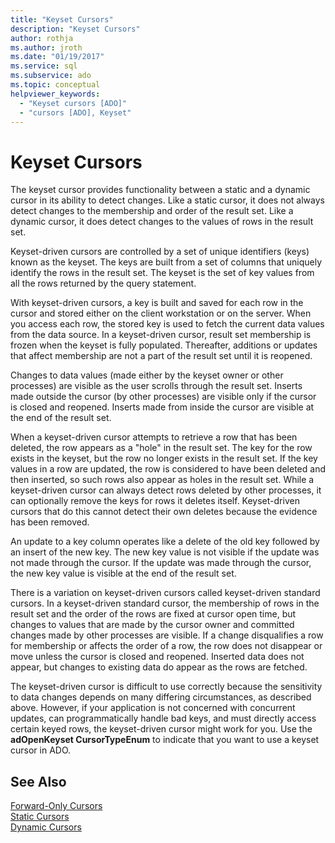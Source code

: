 ```yaml
---
title: "Keyset Cursors"
description: "Keyset Cursors"
author: rothja
ms.author: jroth
ms.date: "01/19/2017"
ms.service: sql
ms.subservice: ado
ms.topic: conceptual
helpviewer_keywords:
  - "Keyset cursors [ADO]"
  - "cursors [ADO], Keyset"
---
```

# Keyset Cursors
The keyset cursor provides functionality between a static and a dynamic cursor in its ability to detect changes. Like a static cursor, it does not always detect changes to the membership and order of the result set. Like a dynamic cursor, it does detect changes to the values of rows in the result set.  
  
 Keyset-driven cursors are controlled by a set of unique identifiers (keys) known as the keyset. The keys are built from a set of columns that uniquely identify the rows in the result set. The keyset is the set of key values from all the rows returned by the query statement.  
  
 With keyset-driven cursors, a key is built and saved for each row in the cursor and stored either on the client workstation or on the server. When you access each row, the stored key is used to fetch the current data values from the data source. In a keyset-driven cursor, result set membership is frozen when the keyset is fully populated. Thereafter, additions or updates that affect membership are not a part of the result set until it is reopened.  
  
 Changes to data values (made either by the keyset owner or other processes) are visible as the user scrolls through the result set. Inserts made outside the cursor (by other processes) are visible only if the cursor is closed and reopened. Inserts made from inside the cursor are visible at the end of the result set.  
  
 When a keyset-driven cursor attempts to retrieve a row that has been deleted, the row appears as a "hole" in the result set. The key for the row exists in the keyset, but the row no longer exists in the result set. If the key values in a row are updated, the row is considered to have been deleted and then inserted, so such rows also appear as holes in the result set. While a keyset-driven cursor can always detect rows deleted by other processes, it can optionally remove the keys for rows it deletes itself. Keyset-driven cursors that do this cannot detect their own deletes because the evidence has been removed.  
  
 An update to a key column operates like a delete of the old key followed by an insert of the new key. The new key value is not visible if the update was not made through the cursor. If the update was made through the cursor, the new key value is visible at the end of the result set.  
  
 There is a variation on keyset-driven cursors called keyset-driven standard cursors. In a keyset-driven standard cursor, the membership of rows in the result set and the order of the rows are fixed at cursor open time, but changes to values that are made by the cursor owner and committed changes made by other processes are visible. If a change disqualifies a row for membership or affects the order of a row, the row does not disappear or move unless the cursor is closed and reopened. Inserted data does not appear, but changes to existing data do appear as the rows are fetched.  
  
 The keyset-driven cursor is difficult to use correctly because the sensitivity to data changes depends on many differing circumstances, as described above. However, if your application is not concerned with concurrent updates, can programmatically handle bad keys, and must directly access certain keyed rows, the keyset-driven cursor might work for you. Use the **adOpenKeyset CursorTypeEnum** to indicate that you want to use a keyset cursor in ADO.  
  
## See Also  
 [Forward-Only Cursors](./forward-only-cursors.md)   
 [Static Cursors](./static-cursors.md)   
 [Dynamic Cursors](./dynamic-cursors.md)